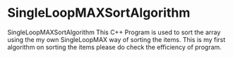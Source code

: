 # SingleLoopMAXSortAlgorithm
SingleLoopMAXSortAlgorithm This C++ Program is used to sort the array using the my own SingleLoopMAX way of sorting the items.  This is my first algorithm on sorting the items please do check the efficiency of program.
